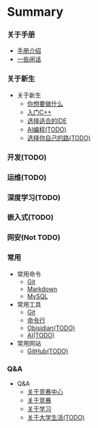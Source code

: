 # Summary

### 关于手册
* [手册介绍](/README.md)
* [一些闲话](/Some-Words.md)

### 关于新生
* 关于新生
    * [你想要做什么](/Freshman/What-U-Want.md)
    * [入门C++](/Freshman/Quick-Start-C.md)
    * [选择适合的IDE](/Freshman/Choose-IDE.md)
    * [AI编程(TODO)](/Freshman/AI-Programming.md)
    * [选择你自己的路(TODO)](/Freshman/Choose-Your-Road.md)

### 开发(TODO)

### 运维(TODO)

### 深度学习(TODO)

### 嵌入式(TODO)

### 网安(Not TODO)

### 常用
* 常用命令
    * [Git](/Common/Command/Git.md)
    * [Markdown](/Common/Command/Markdown.md)
    * [MySQL](/Common/Command/MySQL.md)
* 常用工具
    * [Git](/Common/Tool/Git.md)
    * [命令行](/Common/Tool/Command-Line.md)
    * [Obisidian(TODO)](/Common/Tool/Obisdian.md)
    * [AI(TODO)](/Common/Tool/AI.md)
* 常用网站
    * [GitHub(TODO)](/Common/Website/GitHub.md)

### Q&A
* Q&A
    * [关于竞赛中心](/QA/About-Competition-Center.md)
    * [关于竞赛](/QA/About-Competiton.md)
    * [关于学习](/QA/About-Study.md)
    * [关于大学生活(TODO)](/QA/About-University-Life.md)
